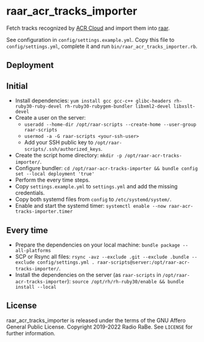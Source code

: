 # raar_acr_tracks_importer

Fetch tracks recognized by [ACR Cloud](https://www.acrcloud.com/) and import them into [raar](https://github.com/radiorabe/raar).

See configuration in `config/settings.example.yml`. Copy this file to `config/settings.yml`, complete it and run `bin/raar_acr_tracks_importer.rb`.


## Deployment

## Initial

* Install dependencies: `yum install gcc gcc-c++ glibc-headers rh-ruby30-ruby-devel rh-ruby30-rubygem-bundler libxml2-devel libxslt-devel`
* Create a user on the server:
  * `useradd --home-dir /opt/raar-scripts --create-home --user-group raar-scripts`
  * `usermod -a -G raar-scripts <your-ssh-user>`
  * Add your SSH public key to `/opt/raar-scripts/.ssh/authorized_keys`.
* Create the script home directory: `mkdir -p /opt/raar-acr-tracks-importer/`.
* Configure bundler: `cd /opt/raar-acr-tracks-importer && bundle config set --local deployment 'true'`
* Perform the every time steps.
* Copy `settings.example.yml` to `settings.yml` and add the missing credentials.
* Copy both systemd files from `config` to `/etc/systemd/system/`.
* Enable and start the systemd timer: `systemctl enable --now raar-acr-tracks-importer.timer`

## Every time

* Prepare the dependencies on your local machine: `bundle package --all-platforms`
* SCP or Rsync all files: `rsync -avz --exclude .git --exclude .bundle --exclude config/settings.yml . raar-scripts@server:/opt/raar-acr-tracks-importer/`.
* Install the dependencies on the server (as `raar-scripts` in `/opt/raar-acr-tracks-importer`):
  `source /opt/rh/rh-ruby30/enable && bundle install --local`


## License

raar_acr_tracks_importer is released under the terms of the GNU Affero General Public License.
Copyright 2019-2022 Radio RaBe.
See `LICENSE` for further information.
